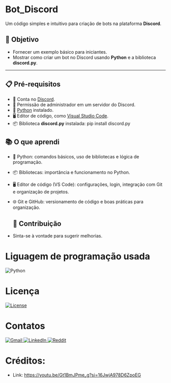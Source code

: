 # **Bot_Discord**
Um código simples e intuitivo para criação de bots na plataforma **Discord**.

## **🎯 Objetivo**
- Fornecer um exemplo básico para iniciantes.
- Mostrar como criar um bot no Discord usando **Python** e a biblioteca **discord.py**.

---

## **📋 Pré-requisitos**
- 📌 Conta no [Discord](https://discord.com/).
- 🔑 Permissão de administrador em um servidor do Discord.
- 🐍 [Python](https://www.python.org/downloads/) instalado.
- 🖥️ Editor de código, como [Visual Studio Code](https://code.visualstudio.com/).
- 📦 Biblioteca **discord.py** instalada: pip install discord.py

 ## **📚 O que aprendi**
- 🐍 Python: comandos básicos, uso de bibliotecas e lógica de programação.
- 📦 Bibliotecas: importância e funcionamento no Python.
- 🖥️ Editor de código (VS Code): configurações, login, integração com Git e organização de projetos.
- 🌐 Git e GitHub: versionamento de código e boas práticas para organização.

  ## 🤝 **Contribuição**
- Sinta-se à vontade para sugerir melhorias.

# Liguagem de programação usada
![Python](https://img.shields.io/badge/Python-3776AB?style=for-the-badge&logo=python&logoColor=white)

# Licença
[![License](https://img.shields.io/badge/License-Apache_2.0-blue.svg?style=flat-square)](https://www.apache.org/licenses/LICENSE-2.0)

# Contatos                
<a href="mailto:fabianolfc0325@gmail.com" title="Gmail">
  <img src="https://img.shields.io/badge/-Gmail-FF0000?style=flat-square&logo=gmail&logoColor=white" alt="Gmail"/>
</a>
<a href="https://www.linkedin.com/in/luizfabianoclima" title="LinkedIn">
  <img src="https://img.shields.io/badge/-Linkedin-0e76a8?style=flat-square&logo=linkedin&logoColor=white" alt="LinkedIn"/>
</a>
<a href="https://www.reddit.com/user/LuizFabianoCDL" title="Reddit">
  <img src="https://img.shields.io/badge/-Reddit-FF4500?style=flat-square&logo=reddit&logoColor=white" alt="Reddit"/>
</a>

# Créditos:
- Link: https://youtu.be/Gt1BmJPme_g?si=16JwjA978D6ZpoEG
